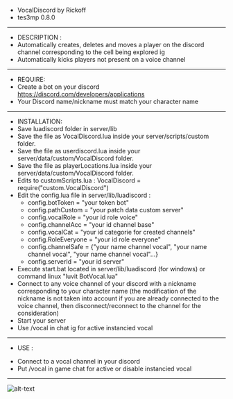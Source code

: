 * VocalDiscord by Rickoff
* tes3mp 0.8.0
--------------------------
* DESCRIPTION :
* Automatically creates, deletes and moves a player on the discord channel corresponding to the cell being explored ig
* Automatically kicks players not present on a voice channel
---------------------------
* REQUIRE:
* Create a bot on your discord https://discord.com/developers/applications
* Your Discord name/nickname must match your character name
---------------------------
* INSTALLATION:
* Save luadiscord folder in server/lib
* Save the file as VocalDiscord.lua inside your server/scripts/custom folder.
* Save the file as userdiscord.lua inside your server/data/custom/VocalDiscord folder.
* Save the file as playerLocations.lua inside your server/data/custom/VocalDiscord folder.
* Edits to customScripts.lua : VocalDiscord = require("custom.VocalDiscord")
* Edit the config.lua file in server/lib/luadiscord :
	- config.botToken = "your token bot"
	- config.pathCustom = "your patch data custom server"
	- config.vocalRole = "your id role voice"
	- config.channelAcc = "your id channel base"
	- config.vocalCat = "your id categorie for created channels"
	- config.RoleEveryone = "your id role everyone"
	- config.channelSafe = {"your name channel vocal", "your name channel vocal", "your name channel vocal"...}
	- config.serverId = "your id server"
* Execute start.bat located in server/lib/luadiscord (for windows) or command linux "luvit BotVocal.lua"
* Connect to any voice channel of your discord with a nickname corresponding to your character name
	(the modification of the nickname is not taken into account if you are already connected to the voice channel, then disconnect/reconnect to the channel for the consideration)
* Start your server
* Use /vocal in chat ig for active instancied vocal
---------------------------
- USE :
* Connect to a vocal channel in your discord
* Put /vocal in game chat for active or disable instancied vocal
-------------------------- 
 ![alt-text](https://github.com/rickoff/Tes3mp-Ecarlate-Script/blob/0.7.0/VoiceBot/ac7c1c20e9390b53baedc525f231e44f.gif)
